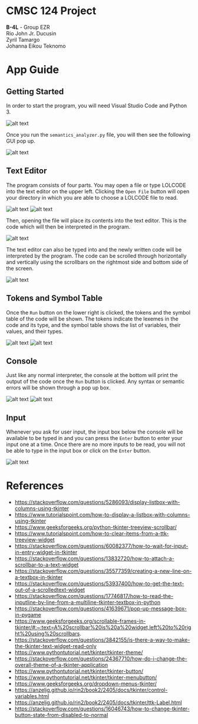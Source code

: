 # CMSC 124 Project
**B-4L** - Group EZR<br>
Rio John Jr. Ducusin<br>
Zyril Tamargo<br>
Johanna Eikou Teknomo

# App Guide
## Getting Started
In order to start the program, you will need Visual Studio Code and Python 3.

![alt text](images/1.jpg)

Once you run the `semantics_analyzer.py` file, you will then see the following GUI pop up.

![alt text](images/2.jpg)

## Text Editor
The program consists of four parts. You may open a file or type LOLCODE into the text editor on the upper left. Clicking the `Open File` button will open your directory in which you are able to choose a LOLCODE file to read.

![alt text](images/3.jpg)
![alt text](images/4.jpg)

Then, opening the file will place its contents into the text editor. This is the code which will then be interpreted in the program.

![alt text](images/5.jpg)

The text editor can also be typed into and the newly written code will be interpreted by the program. The code can be scrolled through horizontally and vertically using the scrollbars on the rightmost side and bottom side of the screen.

![alt text](images/6.jpg)

## Tokens and Symbol Table
Once the `Run` button on the lower right is clicked, the tokens and the symbol table of the code will be shown. The tokens indicate the lexemes in the code and its type, and the symbol table shows the list of variables, their values, and their types.

![alt text](images/7.jpg)
![alt text](images/8.jpg)

## Console
Just like any normal interpreter, the console at the bottom will print the output of the code once the `Run` button is clicked. Any syntax or semantic errors will be shown through a pop up box.

![alt text](images/9.jpg)
![alt text](images/11.jpg)

## Input
Whenever you ask for user input, the input box below the console will be available to be typed in and you can press the `Enter` button to enter your input one at a time. Once there are no more inputs to be read, you will not be able to type in the input box or click on the `Enter` button.

![alt text](images/10.jpg)

# References
- https://stackoverflow.com/questions/5286093/display-listbox-with-columns-using-tkinter
- https://www.tutorialspoint.com/how-to-display-a-listbox-with-columns-using-tkinter
- https://www.geeksforgeeks.org/python-tkinter-treeview-scrollbar/
- https://www.tutorialspoint.com/how-to-clear-items-from-a-ttk-treeview-widget
- https://stackoverflow.com/questions/60082377/how-to-wait-for-input-in-entry-widget-in-tkinter
- https://stackoverflow.com/questions/13832720/how-to-attach-a-scrollbar-to-a-text-widget
- https://stackoverflow.com/questions/35577359/creating-a-new-line-on-a-textbox-in-tkinter
- https://stackoverflow.com/questions/53937400/how-to-get-the-text-out-of-a-scrolledtext-widget
- https://stackoverflow.com/questions/17746817/how-to-read-the-inputline-by-line-from-a-multiline-tkinter-textbox-in-python
- https://stackoverflow.com/questions/41639671/pop-up-message-box-in-pygame
- https://www.geeksforgeeks.org/scrollable-frames-in-tkinter/#:~:text=A%20scrollbar%20is%20a%20widget,left%20to%20right%20using%20scrollbars.
- https://stackoverflow.com/questions/3842155/is-there-a-way-to-make-the-tkinter-text-widget-read-only
- https://www.pythontutorial.net/tkinter/tkinter-theme/
- https://stackoverflow.com/questions/24367710/how-do-i-change-the-overall-theme-of-a-tkinter-application
- https://www.pythontutorial.net/tkinter/tkinter-button/
- https://www.pythontutorial.net/tkinter/tkinter-menubutton/
- https://www.geeksforgeeks.org/dropdown-menus-tkinter/
- https://anzeljg.github.io/rin2/book2/2405/docs/tkinter/control-variables.html
- https://anzeljg.github.io/rin2/book2/2405/docs/tkinter/ttk-Label.html
- https://stackoverflow.com/questions/16046743/how-to-change-tkinter-button-state-from-disabled-to-normal